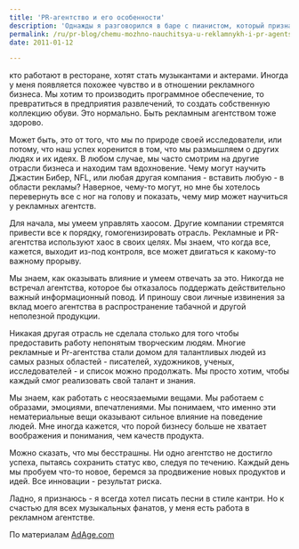 ```yaml
---
title: 'PR-агентство и его особенности'
description: 'Однажды я разговорился в баре с пианистом, который признался мне, что всегда хотел работать в ресторане. Я задумался, потому что всегда думал, что наоборот, те кто работают в ресторане, хотят стать музыкантами и актерами. Иногда у меня появляется похожее чувство и в отношении рекламного бизнеса.'
permalink: /ru/pr-blog/chemu-mozhno-nauchitsya-u-reklamnykh-i-pr-agentstv
date: 2011-01-12

---
```


кто работают в ресторане, хотят стать музыкантами и актерами. Иногда у меня появляется похожее чувство и в отношении рекламного бизнеса. Мы хотим то производить программное обеспечение, то превратиться в предприятия развлечений, то создать собственную коллекцию обуви. Это нормально. Быть рекламным агентством тоже здорово.

Может быть, это от того, что мы по природе своей исследователи, или потому, что наш успех коренится в том, что мы размышляем о других людях и их идеях. В любом случае, мы часто смотрим на другие отрасли бизнеса и находим там вдохновение. Чему могут научить Джастин Бибер, NFL, или любая другая компания - вставить любую - в области рекламы? Наверное, чему-то могут, но мне бы хотелось перевернуть все с ног на голову и показать, чему мир может научиться у рекламных агентств.

Для начала, мы умеем управлять хаосом. Другие компании стремятся привести все к порядку, гомогенизировать отрасль. Рекламные и PR-агентства используют хаос в своих целях. Мы знаем, что когда все, кажется, выходит из-под контроля, все может двигаться к какому-то важному прорыву.

Мы знаем, как оказывать влияние и умеем отвечать за это. Никогда не встречал агентства, которое бы отказалось поддержать действительно важный информационный повод. И приношу свои личные извинения за вклад моего агентства в распространение табачной и другой неполезной продукции.

Никакая другая отрасль не сделала столько для того чтобы предоставить работу непонятым творческим людям. Многие рекламные и Pr-агентства стали домом для талантливых людей из самых разных областей - писателей, художников, ученых, исследователей - и список можно продолжать. Мы просто хотим, чтобы каждый смог реализовать свой талант и знания.

Мы знаем, как работать с неосязаемыми вещами. Мы работаем с образами, эмоциями, впечатлениями. Мы понимаем, что именно эти нематериальные вещи оказывают сильное влияние на поведение людей. Мне иногда кажется, что порой бизнесу больше не хватает воображения и понимания, чем качеств продукта.

Можно сказать, что мы бесстрашны. Ни одно агентство не достигло успеха, пытаясь сохранить статус кво, следуя по течению. Каждый день мы пробуем что-то новое, беремся за продвижение новых продуктов и идей. Все инновации - результат риска.

Ладно, я признаюсь - я всегда хотел писать песни в стиле кантри. Но к счастью для всех музыкальных фанатов, у меня есть работа в рекламном агентстве.

По материалам <a href="https://adage.com/smallagency/post?article_id=148277">AdAge.com</a>

